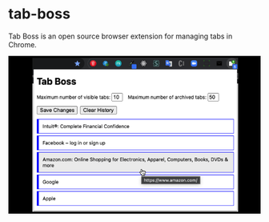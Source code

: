# tab-boss

Tab Boss is an open source browser extension for managing tabs in Chrome.

![Extension UI](/images/screenshot.png)
